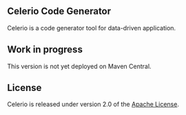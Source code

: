 ## Celerio Code Generator

Celerio is a code generator tool for data-driven application.

## Work in progress

This version is not yet deployed on Maven Central.

## License

Celerio is released under version 2.0 of the [Apache License][].

[Apache License]: http://www.apache.org/licenses/LICENSE-2.0

